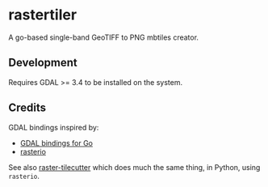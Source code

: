 # rastertiler

A go-based single-band GeoTIFF to PNG mbtiles creator.

## Development

Requires GDAL >= 3.4 to be installed on the system.

## Credits

GDAL bindings inspired by:

-   [GDAL bindings for Go](https://github.com/lukeroth/gdal)
-   [rasterio](https://github.com/rasterio/rasterio)

See also [raster-tilecutter](https://github.com/brendan-ward/raster-tilecutter) which does much the same thing, in Python, using `rasterio`.
